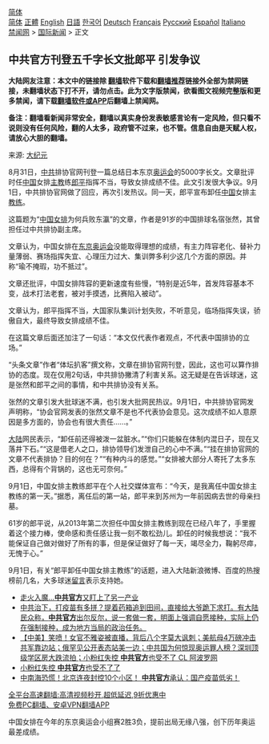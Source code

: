  <!-- 面包屑导航 --> <div class="breadcrumb"><!-- GTranslate: https://gtranslate.io/ -->  <div class="switcher notranslate">  <div class="selected">  <a href="#" onclick="return false;"> 简体</a>  </div>  <div class="option">  <a href="https://www.bannedbook.org" onclick="doGTranslate('zh-CN|zh-CN');jQuery('div.switcher div.selected a').html(jQuery(this).html());return false;" title="简体中文" class="nturl selected"> 简体</a>  <a href="https://www.bannedbook.org/zh-tw/" onclick="doGTranslate('zh-CN|zh-TW');jQuery('div.switcher div.selected a').html(jQuery(this).html());return false;" title="繁體中文" class="nturl"> 正體</a>  <a href="https://www.bannedbook.org/en/" onclick="doGTranslate('zh-CN|en');jQuery('div.switcher div.selected a').html(jQuery(this).html());return false;" title="English" class="nturl"> English</a>  <a href="https://www.bannedbook.org/ja/" onclick="doGTranslate('zh-CN|ja');jQuery('div.switcher div.selected a').html(jQuery(this).html());return false;" title="日本語" class="nturl"> 日語</a>  <a href="https://www.bannedbook.org/ko/" onclick="doGTranslate('zh-CN|ko');jQuery('div.switcher div.selected a').html(jQuery(this).html());return false;" title="한국어" class="nturl"> 한국어</a>  <a href="https://www.bannedbook.org/de/" onclick="doGTranslate('zh-CN|de');jQuery('div.switcher div.selected a').html(jQuery(this).html());return false;" title="Deutsch" class="nturl"> Deutsch</a>  <a href="https://www.bannedbook.org/fr/" onclick="doGTranslate('zh-CN|fr');jQuery('div.switcher div.selected a').html(jQuery(this).html());return false;" title="Français" class="nturl"> Français</a>  <a href="https://www.bannedbook.org/ru/" onclick="doGTranslate('zh-CN|ru');jQuery('div.switcher div.selected a').html(jQuery(this).html());return false;" title="Русский" class="nturl"> Русский</a>  <a href="https://www.bannedbook.org/es/" onclick="doGTranslate('zh-CN|es');jQuery('div.switcher div.selected a').html(jQuery(this).html());return false;" title="Español" class="nturl"> Español</a>  <a href="https://www.bannedbook.org/it/" onclick="doGTranslate('zh-CN|it');jQuery('div.switcher div.selected a').html(jQuery(this).html());return false;" title="Italiano" class="nturl"> Italiano</a>  </div>  </div>      <div class='breadcrumb-sub'><!-- Breadcrumb NavXT 6.3.0 --> <a href="https://www.bannedbook.org/" class="home">禁闻网</a> &gt; <a href="https://www.bannedbook.org/bnews/worldnews/" class="category">国际新闻</a> &gt; 正文</div></div><h2>中共官方刊登五千字长文批郎平 引发争议</h2> <p class="notice"><b>大陆网友注意：本文中的链接除 <a href="https://github.com/bannedbook/fanqiang" >翻墙</a>软件下载和<a href="https://github.com/killgcd/justmysocks/blob/master/README.md">翻墙推荐</a>链接外全部为禁网链接，未翻墙状态下打不开，请勿点击。此为文字版禁闻，欲看图文视频完整版和更多禁闻，请下载<a href="https://github.com/bannedbook/fanqiang">翻墙软件或APP</a>后翻墙上禁闻网。</p><p>备注：翻墙看新闻非常安全，翻墙以真实身份发表敏感言论有一定风险，但只看不说则没有任何风险，翻的人太多，政府管不过来，也不管。信息自由是天赋人权，请放心大胆的翻墙。</b></p>  <div class="entry"> <p>来源:&nbsp;<span class='wp_keywordlink_affiliate'><a href="http://www.epochtimes.com/" title="大纪元" target="_blank">大纪元</a></span>                          </p> <p>8月31日，<a href="https://www.bannedbook.org/bnews/tag/%e4%b8%ad%e5%85%b1/" class="st_tag internal_tag" rel="tag" title="标签 中共 下的日志">中共</a>排协官网刊登一篇总结日本东京<a href="https://www.bannedbook.org/bnews/tag/%E5%A5%A5%E8%BF%90%E4%BC%9A/" class="st_tag internal_tag" rel="tag" title="标签 奥运会 下的日志">奥运会</a>的5000字长文。文章批评时任<span class='wp_keywordlink_affiliate'><a href="https://www.bannedbook.org/" title="中国" target="_blank">中国</a></span>女排<a href="https://www.bannedbook.org/bnews/tag/%e4%b8%bb%e6%95%99/" class="st_tag internal_tag" rel="tag" title="标签 主教 下的日志">主教</a>练<a href="https://www.bannedbook.org/bnews/tag/%e9%83%8e%e5%b9%b3/" class="st_tag internal_tag" rel="tag" title="标签 郎平 下的日志">郎平</a>指挥不当，导致女排成绩不佳。此文引发很大争议。9月1日，中共排协官网做了回应，再次引发热议。同一天，郎平宣布卸任<a href="https://www.bannedbook.org/bnews/tag/%E4%B8%AD%E5%9B%BD/" class="st_tag internal_tag" rel="tag" title="标签 中国 下的日志">中国</a>女排主<a href="https://www.bannedbook.org/bnews/tag/%E6%95%99%E7%BB%83/" class="st_tag internal_tag" rel="tag" title="标签 教练 下的日志">教练</a>。</p> <p>这篇题为“<a href="https://www.bannedbook.org/bnews/tag/%e4%b8%ad%e5%9b%bd%e5%a5%b3%e6%8e%92/" class="st_tag internal_tag" rel="tag" title="标签 中国女排 下的日志">中国女排</a>为何兵败东瀛”的文章，作者是91岁的中国排球名宿张然，其曾担任过中共排协副主席。</p>  <p>文章认为，中国女排在<a href="https://www.bannedbook.org/bnews/tag/%e4%b8%9c%e4%ba%ac%e5%a5%a5%e8%bf%90%e4%bc%9a/" class="st_tag internal_tag" rel="tag" title="标签 东京奥运会 下的日志">东京奥运会</a>没能取得理想的成绩，有主力阵容老化、替补力量薄弱、赛场指挥失宜、心理压力过大、集训弊多利少这几个方面的原因。并称“瑜不掩瑕，功不抵过”。</p> <p>文章还批评，中国女排阵容的更新速度有些慢，“特别是近5年，首发阵容基本不变，战术打法老套，被对手摸透，比赛陷入被动”。</p> <p>文章认为，郎平指挥不当，大国家队集训计划失败，不听意见，临场指挥失误，骄傲自大，最终导致女排成绩不佳。</p>  <p>在这篇文章后面还加注了一句话：“本文仅代表作者观点，不代表中国排协的立场。”</p> <p>“头条文章”作者“体坛扒客”撰文称，文章在排协官网刊登，因此，这也可以算作排协的态度。现在仅用2句话，中共排协撇清了利害关系。这无疑是在告诉球迷，这是张然和郎平之间的事情，和中共排协没有关系。</p> <p>张然的文章引发大批球迷不满，也引发大批网民热议。9月1日，中共排协官网发声明称，“协会官网发表的张然文章不是也不代表协会意见。这次成绩不如人意原因是多方面的，协会也有很大责任……。”</p>  <p><span class='wp_keywordlink_affiliate'><a href="https://www.bannedbook.org/" title="大陆" target="_blank">大陆</a></span>网民表示，“卸任前还得被泼一盆脏水。”“你们只能躲在体制内混日子，现在又落井下石。”“这是借老人之口，排协领导们发泄自己的心中不满。”“挂在排协官网的文章不代表排协？目的何在？”“有种内斗的感觉。”“女排被大部分人寄托了太多东西，总得有个背锅的，这也无可奈何。”</p> <p>9月1日，中国女排主教练郎平在个人社交媒体宣布：“今天，是我离任中国女排主教练的第一天。”据悉，离任后的第一站，郎平来到苏州为一年前因病去世的母亲扫墓。</p> <p>61岁的郎平说，从2013年第二次担任中国女排主教练到现在已经八年了，手里握着这个接力棒，使命感和责任感让我一刻不敢松劲儿。卸任的时候我想说：“我不能保证自己做对做好了所有的事，但是保证做好了每一天，竭尽全力，鞠躬尽瘁，无愧于心。”</p>  <p>9月1日，有关“郎平卸任中国女排主教练”的话题，进入大陆新浪微博、百度的热搜榜前几名，大多球迷<span class='wp_keywordlink'><a href="https://www.bannedbook.org/bnews/tougao/" title="留言" target="_blank">留言</a></span>表示支持她。</p> <ul class='op-related-articles' title='相关阅读'> <li><a href='https://www.bannedbook.org/bnews/cnnews/20210824/1611917.html' target='_blank'>走火入魔…<b>中共官方</b>又盯上了另一产业</a></li> <li><a href='https://www.bannedbook.org/bnews/bannedvideo/20210820/1609749.html' target='_blank'>中共治下，打疫苗有多拼？提着药箱追到田间，直接给大爷跪下求打。有大陆民众称，<b>中共官方</b>出尔反尔，说一套做一套，明面上强调自愿接种，实际上仍在强制接种，成为地方当局的政治任务。</a></li> <li><a href='https://www.bannedbook.org/bnews/bannedvideo/20210814/1605956.html' target='_blank'>【中美】笑喷！女官不雅姿被直播，背后八个字莫大讽刺；美航母4万磅冲击共军靠边站；俄罕见公开表态站美一边；中共国为何惊现奥运罪人榜？深圳顶级学区房大跌流拍；小粉红失控 <b>中共官方</b>也受不了 CL  阿波罗网</a></li> <li><a href='https://www.bannedbook.org/bnews/comments/20210810/1603790.html' target='_blank'>小粉红失控 <b>中共官方</b>也受不了了</a></li> <li><a href='https://www.bannedbook.org/bnews/bannedvideo/20210801/1597933.html' target='_blank'>中南海恐慌！北京连夜封控10个小区！        <b>中共官方</b>承认：国产疫苗低劣！</a></li> </ul> <p class="texttj"> <a href="https://github.com/bannedbook/fanqiang/wiki/V2ray%E6%9C%BA%E5%9C%BA" target="_blank">全平台高速翻墙:高清视频秒开,超低延迟,9折优惠中</a><br/> <a href="https://github.com/bannedbook/fanqiang/wiki/%E7%A6%81%E9%97%BB%E7%BD%91%E5%AE%89%E5%8D%93%E7%BF%BB%E5%A2%99%E6%96%B0%E9%97%BBAPP" target="_blank">免费PC翻墙、安卓VPN翻墙APP</a></p><p>中国女排在今年的东京奥运会小组赛2胜3负，提前出局无缘八强，创下历年奥运最差成绩。</p><a name='sharetosocial'></a>  <div style="margin-bottom:5px;padding-bottom:5px;clear:both"> <div id="archive-pix-1" class="banner-ads"> <!-- AuctionX Display platform tag START --> <div id="26318x728x90x621x_ADSLOT2" clicktrack="%%CLICK_URL_ESC%%"></div> <!-- AuctionX Display platform tag END --> </div> <div id="archive-pix-2" class="banner-ads"> <!-- AuctionX Display platform tag START --> <div id="26315x300x250x621x_ADSLOT2" clicktrack="%%CLICK_URL_ESC%%"></div> <!-- AuctionX Display platform tag END --> </div> </div>  <div id="archive-pix-1" class="banner-ads"> <!-- AuctionX Display platform tag START --> <div id="26318x728x90x621x_ADSLOT3" clicktrack="%%CLICK_URL_ESC%%"></div> <!-- AuctionX Display platform tag END --> </div> </div><!--END ENTRY--> 